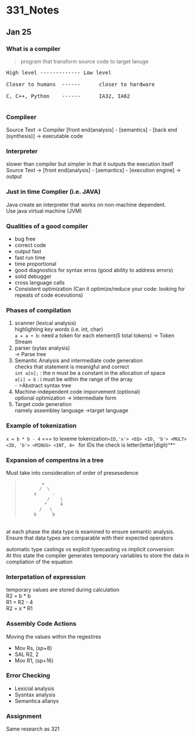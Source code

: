 # 331_Notes
## Jan 25

### What is a compiler
  >program that transform source code to target lanuge <br>
<pre>
High level ------------- Low level <br>
Closer to humans  ------      closer to hardware <br>
C, C++, Python    ------      IA32, IA62<br>
</pre>

### Compileer
Source Text -> Compiler [front end(analysis] - [semantics] - [back end (synthesis)] -> executable code


### Interpreter
slower than compiler but simpler in that it outputs the execution itself
Source Text -> [front end(analysis] - [semantics] - [execution engine] -> output

 ### Just in time Complier (i.e. JAVA)
 Java create an interpreter that works on non-machine dependent. <br>Use java virtual machine (JVM) 
 
 ### Qualities of a good compiler
 - bug free
 - correct code
 - output fast
 - fast run time
 - time proportional
 - good diagnostics for syntax erros (good ability to address errors) 
 - solid debugger
 - cross language calls
 - Consistent optimization (Can it optimize/reduce your code: looking for repeats of code ecevutions) 

### Phases of compilation
1. scanner (lexical analysis)         <br> highlighting key words (i.e. int, char) <br> ``` a = a + b ```: need a token for each element(5 total tokens)  -> Token Stream
2. parser (sytax analysis)         <br>    -> Parse tree
3. Semantic Analysis and intermediate code generation <br> checks that statement is meanigful and correct <br> ```int a[n];``` : the n must be a constant in the allocation of space<br> ```a[i] = b``` : i must be within the range of the array<br> - >Abstract syntax tree
4. Machine-independent code imporvement (optional) <br> optional optimization -> intermediate form 
5. Target code generation    <br>namely assembley language ->target language

### Example of tokenization
```x = b * b - 4``` === to lexeme tokenization```<ID,'x'> <EQ> <ID, 'b'> <MULT> <ID, 'b'> <MINUS> <INT, 4> ```
for IDs the check is letter(letter|digit)^*^

### Expansion of compentns in a tree
Must take into consideration of order of presesedence 
>             =
>            /  \
>          x      -
>               /    \
>              *     4
>            /   \
>          b      b  

<br>
at each phase the data type is examined to ensure semantic analysis. <br> Ensure that data types are comparable with their expected operators

automatic type castings vs explicit typecasting vs implicit conversion<br>
At this state the compiler generates temporary variables to store the data in compliation of the equation

### Interpetation of expression
temporary values are stored during calculation<br>
R2 = b * b<br>
R1 = R2 - 4<br>
R2 = x * R1<br>

### Assembly Code Actions 
Moving the values within the regestires<br>
* Mov Rs, (sp+8)
* SAL R2, 2
* Mov R1, (sp+16)

### Error Checking
- Lexicial analysis 
- Sysntax analysis
- Semantica allanys


### Assignment 
Same research as 321 

